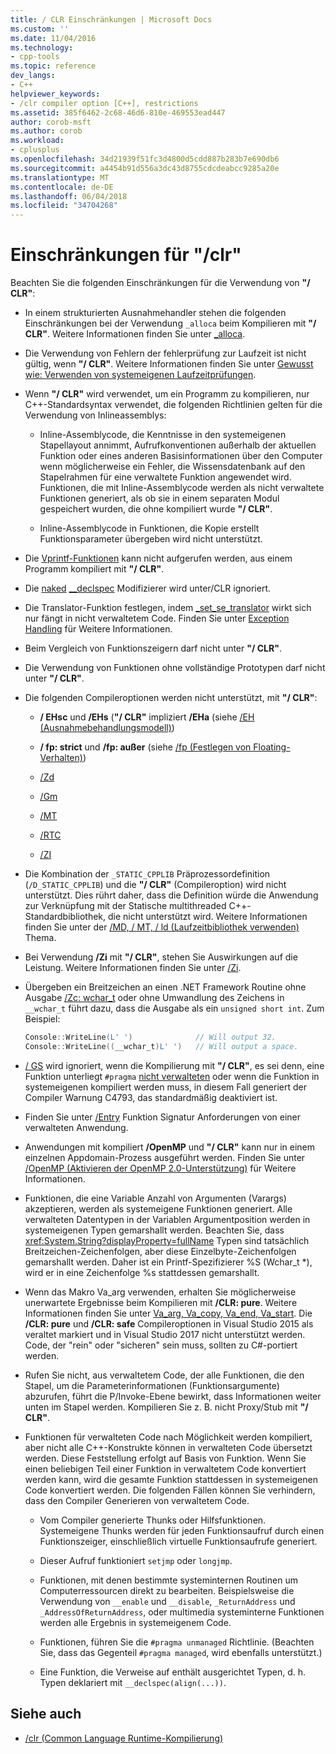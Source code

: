 ```yaml
---
title: / CLR Einschränkungen | Microsoft Docs
ms.custom: ''
ms.date: 11/04/2016
ms.technology:
- cpp-tools
ms.topic: reference
dev_langs:
- C++
helpviewer_keywords:
- /clr compiler option [C++], restrictions
ms.assetid: 385f6462-2c68-46d6-810e-469553ead447
author: corob-msft
ms.author: corob
ms.workload:
- cplusplus
ms.openlocfilehash: 34d21939f51fc3d4800d5cdd887b283b7e690db6
ms.sourcegitcommit: a4454b91d556a3dc43d8755cdcdeabcc9285a20e
ms.translationtype: MT
ms.contentlocale: de-DE
ms.lasthandoff: 06/04/2018
ms.locfileid: "34704268"
---
```

# <a name="clr-restrictions"></a>Einschränkungen für "/clr"

Beachten Sie die folgenden Einschränkungen für die Verwendung von **"/ CLR"**:

- In einem strukturierten Ausnahmehandler stehen die folgenden Einschränkungen bei der Verwendung `_alloca` beim Kompilieren mit **"/ CLR"**. Weitere Informationen finden Sie unter [_alloca](../../c-runtime-library/reference/alloca.md).

- Die Verwendung von Fehlern der fehlerprüfung zur Laufzeit ist nicht gültig, wenn **"/ CLR"**. Weitere Informationen finden Sie unter [Gewusst wie: Verwenden von systemeigenen Laufzeitprüfungen](/visualstudio/debugger/how-to-use-native-run-time-checks).

- Wenn **"/ CLR"** wird verwendet, um ein Programm zu kompilieren, nur C++-Standardsyntax verwendet, die folgenden Richtlinien gelten für die Verwendung von Inlineassemblys:

  - Inline-Assemblycode, die Kenntnisse in den systemeigenen Stapellayout annimmt, Aufrufkonventionen außerhalb der aktuellen Funktion oder eines anderen Basisinformationen über den Computer wenn möglicherweise ein Fehler, die Wissensdatenbank auf den Stapelrahmen für eine verwaltete Funktion angewendet wird. Funktionen, die mit Inline-Assemblycode werden als nicht verwaltete Funktionen generiert, als ob sie in einem separaten Modul gespeichert wurden, die ohne kompiliert wurde **"/ CLR"**.

  - Inline-Assemblycode in Funktionen, die Kopie erstellt Funktionsparameter übergeben wird nicht unterstützt.

- Die [Vprintf-Funktionen](../../c-runtime-library/vprintf-functions.md) kann nicht aufgerufen werden, aus einem Programm kompiliert mit **"/ CLR"**.

- Die [naked](../../cpp/naked-cpp.md) [__declspec](../../cpp/declspec.md) Modifizierer wird unter/CLR ignoriert.

- Die Translator-Funktion festlegen, indem [_set_se_translator](../../c-runtime-library/reference/set-se-translator.md) wirkt sich nur fängt in nicht verwaltetem Code. Finden Sie unter [Exception Handling](../../windows/exception-handling-cpp-component-extensions.md) für Weitere Informationen.

- Beim Vergleich von Funktionszeigern darf nicht unter **"/ CLR"**.

- Die Verwendung von Funktionen ohne vollständige Prototypen darf nicht unter **"/ CLR"**.

- Die folgenden Compileroptionen werden nicht unterstützt, mit **"/ CLR"**:

  - **/ EHsc** und **/EHs** (**"/ CLR"** impliziert **/EHa** (siehe [/EH (Ausnahmebehandlungsmodell)](../../build/reference/eh-exception-handling-model.md))

  - **/ fp: strict** und **/fp: außer** (siehe [/fp (Festlegen von Floating-Verhalten)](../../build/reference/fp-specify-floating-point-behavior.md))

  - [/Zd](../../build/reference/z7-zi-zi-debug-information-format.md)

  - [/Gm](../../build/reference/gm-enable-minimal-rebuild.md)

  - [/MT](../../build/reference/md-mt-ld-use-run-time-library.md)

  - [/RTC](../../build/reference/rtc-run-time-error-checks.md)

  - [/ZI](../../build/reference/z7-zi-zi-debug-information-format.md)

- Die Kombination der `_STATIC_CPPLIB` Präprozessordefinition (`/D_STATIC_CPPLIB`) und die **"/ CLR"** (Compileroption) wird nicht unterstützt. Dies rührt daher, dass die Definition würde die Anwendung zur Verknüpfung mit der Statische multithreaded C++-Standardbibliothek, die nicht unterstützt wird. Weitere Informationen finden Sie unter der [/MD, / MT, / ld (Laufzeitbibliothek verwenden)](../../build/reference/md-mt-ld-use-run-time-library.md) Thema.

- Bei Verwendung **/Zi** mit **"/ CLR"**, stehen Sie Auswirkungen auf die Leistung. Weitere Informationen finden Sie unter [/Zi](../../build/reference/z7-zi-zi-debug-information-format.md).

- Übergeben ein Breitzeichen an einen .NET Framework Routine ohne Ausgabe [/Zc: wchar_t](../../build/reference/zc-wchar-t-wchar-t-is-native-type.md) oder ohne Umwandlung des Zeichens in `__wchar_t` führt dazu, dass die Ausgabe als ein `unsigned short int`. Zum Beispiel:

    ```cpp
    Console::WriteLine(L' ')              // Will output 32.
    Console::WriteLine((__wchar_t)L' ')   // Will output a space.
    ```

- [/ GS](../../build/reference/gs-buffer-security-check.md) wird ignoriert, wenn die Kompilierung mit **"/ CLR"**, es sei denn, eine Funktion unterliegt `#pragma` [nicht verwalteten](../../preprocessor/managed-unmanaged.md) oder wenn die Funktion in systemeigenen kompiliert werden muss, in diesem Fall generiert der Compiler Warnung C4793, das standardmäßig deaktiviert ist.

- Finden Sie unter [/Entry](../../build/reference/entry-entry-point-symbol.md) Funktion Signatur Anforderungen von einer verwalteten Anwendung.

- Anwendungen mit kompiliert **/OpenMP** und **"/ CLR"** kann nur in einem einzelnen Appdomain-Prozess ausgeführt werden.  Finden Sie unter [/OpenMP (Aktivieren der OpenMP 2.0-Unterstützung)](../../build/reference/openmp-enable-openmp-2-0-support.md) für Weitere Informationen.

- Funktionen, die eine Variable Anzahl von Argumenten (Varargs) akzeptieren, werden als systemeigene Funktionen generiert. Alle verwalteten Datentypen in der Variablen Argumentposition werden in systemeigenen Typen gemarshallt werden. Beachten Sie, dass <xref:System.String?displayProperty=fullName> Typen sind tatsächlich Breitzeichen-Zeichenfolgen, aber diese Einzelbyte-Zeichenfolgen gemarshallt werden. Daher ist ein Printf-Spezifizierer %S (Wchar_t *), wird er in eine Zeichenfolge %s stattdessen gemarshallt.

- Wenn das Makro Va_arg verwenden, erhalten Sie möglicherweise unerwartete Ergebnisse beim Kompilieren mit **/CLR: pure**. Weitere Informationen finden Sie unter [Va_arg, Va_copy, Va_end, Va_start](../../c-runtime-library/reference/va-arg-va-copy-va-end-va-start.md). Die **/CLR: pure** und **/CLR: safe** Compileroptionen in Visual Studio 2015 als veraltet markiert und in Visual Studio 2017 nicht unterstützt werden. Code, der "rein" oder "sicheren" sein muss, sollten zu C#-portiert werden.

- Rufen Sie nicht, aus verwaltetem Code, der alle Funktionen, die den Stapel, um die Parameterinformationen (Funktionsargumente) abzurufen, führt die P/Invoke-Ebene bewirkt, dass Informationen weiter unten im Stapel werden.  Kompilieren Sie z. B. nicht Proxy/Stub mit **"/ CLR"**.

- Funktionen für verwalteten Code nach Möglichkeit werden kompiliert, aber nicht alle C++-Konstrukte können in verwalteten Code übersetzt werden.  Diese Feststellung erfolgt auf Basis von Funktion. Wenn Sie einen beliebigen Teil einer Funktion in verwaltetem Code konvertiert werden kann, wird die gesamte Funktion stattdessen in systemeigenen Code konvertiert werden. Die folgenden Fällen können Sie verhindern, dass den Compiler Generieren von verwaltetem Code.

  - Vom Compiler generierte Thunks oder Hilfsfunktionen. Systemeigene Thunks werden für jeden Funktionsaufruf durch einen Funktionszeiger, einschließlich virtuelle Funktionsaufrufe generiert.

  - Dieser Aufruf funktioniert `setjmp` oder `longjmp`.

  - Funktionen, mit denen bestimmte systeminternen Routinen um Computerressourcen direkt zu bearbeiten. Beispielsweise die Verwendung von `__enable` und `__disable`, `_ReturnAddress` und `_AddressOfReturnAddress`, oder multimedia systeminterne Funktionen werden alle Ergebnis in systemeigenem Code.

  - Funktionen, führen Sie die `#pragma unmanaged` Richtlinie. (Beachten Sie, dass das Gegenteil `#pragma managed`, wird ebenfalls unterstützt.)

  - Eine Funktion, die Verweise auf enthält ausgerichtet Typen, d. h. Typen deklariert mit `__declspec(align(...))`.

## <a name="see-also"></a>Siehe auch

- [/clr (Common Language Runtime-Kompilierung)](../../build/reference/clr-common-language-runtime-compilation.md)
